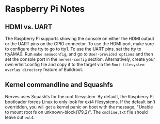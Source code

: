 # Raspberry Pi Notes

## HDMI vs. UART
The Raspberry Pi supports showing the console on either the HDMI output
or the UART pins on the GPIO connector. To use the HDMI port, make sure
to configure the tty to go to tty1. To use the UART pins, set the tty to
ttyAMA0. Run `make menuconfig`, and go to `User-provided options` and then
set the console port in the `nerves-config` section. Alternatively, create
your own erlinit.config file and copy it to the target via the
`Root filesystem overlay directory` feature of Buildroot.

## Kernel commandline and Squashfs

Nerves uses Squashfs for the root filesystem. By default, the Raspberry Pi
bootloader forces Linux to only look for ext4 filesystems. If the default isn't
overridden, you will get a kernel panic on boot with the message, "Unable to
mount root fs on unknown-block(179,2)". The `cmdline.txt` file should leave out
`ext4`.
